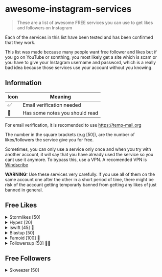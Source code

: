 # awesome-instagram-services

> These are a list of awesome FREE services you can use to get likes and followers on Instagram 

Each of the services in this list have been tested and has been confirmed that they work. 

This list was made because many people want free follower and likes but if you go on YouTube or somthing, you most likely get a site which is scam or you have to give your Instagram username and password, which is a really bad idea because those services use your account without you knowing.

## Information

| Icon | Meaning|
|------|--------|
|✅    |Email verification needed|
|📝    |Has some notes you should read|

For email verification, it is recomended to use https://temp-mail.org

The number in the square brackets (e.g [50]), are the number of likes/followers the service give you for free.

Sometimes, you can only use a service only once and when you try with another account, it will say that you have
already used the service so you cant use it anymore. To bypass this, use a VPN. A recomended VPN is [Windscribe](https://windscribe.com/?friend=10yrk8b4)


**WARNING:** Use these services very carefully. If you use all of them on the same account one after the other in a short period of time, there might be risk of the account getting temporarly banned from getting any likes of just banned in general.

## Free Likes

<details>
<summary>Stormlikes [50]</summary>
<br>
URL: https://stormlikes.com/
</details>

<details>
<summary>Hypez [20]</summary>
<br>
URL: https://hypez.com/instagram/likes/free/package/step-1/
</details>

<details>
<summary>iswift [45] 📝</summary>
<br>
URL: https://iswift.io/#

You will get 15 likes to your last 3 uploaded pictures. To start, click on "Take a Live Demo".
</details>


<details>
<summary>Blastup [50]</summary>
<br>
URL: https://blastup.com/free-trial
</details>

<details>
<summary>Famoid [100] 📝</summary>
<br>
URL: https://famoid.com/get-free-instagram-likes/

According to the website, you can use this every 24 hours. But I have not tested this after 24 hours. Takes around 10 min.
</details>

<details>
<summary>Followersup [50] 📝✅</summary>
<br>
URL: https://famoid.com/get-free-instagram-likes/

Takes some time ~5 min. Able to use this service on mulitple posts of same account.
</details>

## Free Followers
<details>
<summary>Skweezer [50]</summary>
<br>
URL: https://skweezer.net/trial
</details>

